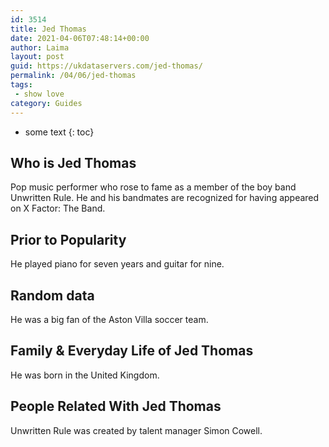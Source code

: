 ```yaml
---
id: 3514
title: Jed Thomas
date: 2021-04-06T07:48:14+00:00
author: Laima
layout: post
guid: https://ukdataservers.com/jed-thomas/
permalink: /04/06/jed-thomas
tags:
 - show love
category: Guides
---
```


* some text
{: toc}


## Who is Jed Thomas
                  
                  
                  
Pop music performer who rose to fame as a member of the boy band Unwritten Rule. He and his bandmates are recognized for having appeared on X Factor: The Band.
                  
              
            
              
            
                
                
                
## Prior to Popularity
                  
                  
                  
He played piano for seven years and guitar for nine.
                  
              
            
              
            
                
                
                
## Random data
                  
                  
                  
He was a big fan of the Aston Villa soccer team.
                  
              
            
              
            
                
                
                
## Family & Everyday Life of Jed Thomas
                  
                  
                  
He was born in the United Kingdom.
                  
              
            
              
            
                
                
                
## People Related With Jed Thomas
                  
                  
                  
Unwritten Rule was created by talent manager Simon Cowell. 
                  
              
            
              
            
                
              
            
              
              
            
            
              
            
          
          
          
